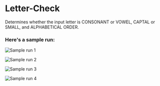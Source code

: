 # Letter-Check
Determines whether the input letter is CONSONANT or VOWEL, CAPTAL or SMALL, and ALPHABETICAL ORDER.

### Here's a sample run:

![Sample run 1](https://user-images.githubusercontent.com/41565191/59680207-09892800-91e6-11e9-8342-404155834b63.PNG)

![Sample run 2](https://user-images.githubusercontent.com/41565191/59680208-09892800-91e6-11e9-9784-9023d253ba29.PNG)


![Sample run 3](https://user-images.githubusercontent.com/41565191/59680209-0a21be80-91e6-11e9-95d7-1e16b7d16888.PNG)

![Sample run 4](https://user-images.githubusercontent.com/41565191/59680211-0aba5500-91e6-11e9-9c16-2209c00c7003.PNG)
